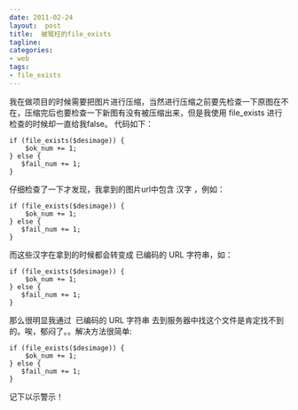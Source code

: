 ```yaml
---
date: 2011-02-24
layout:  post
title:  被冤枉的file_exists
tagline:
categories:
- web
tags:
- file_exists
---
```

我在做项目的时候需要把图片进行压缩，当然进行压缩之前要先检查一下原图在不在，压缩完后也要检查一下新图有没有被压缩出来，但是我使用 file_exists 进行检查的时候却一直给我false。 代码如下： <div class="cnblogs_code">

    if (file_exists($desimage)) {
        $ok_num += 1;
    } else {
       $fail_num += 1;
    }


</div>仔细检查了一下才发现，我拿到的图片url中包含 汉字 ，例如：<div class="cnblogs_code">

    if (file_exists($desimage)) {
        $ok_num += 1;
    } else {
       $fail_num += 1;
    }


</div>而这些汉字在拿到的时候都会转变成 已编码的 URL 字符串，如：<div class="cnblogs_code">

    if (file_exists($desimage)) {
        $ok_num += 1;
    } else {
       $fail_num += 1;
    }


</div>那么很明显我通过  已编码的 URL 字符串 去到服务器中找这个文件是肯定找不到的。唉，郁闷了。。解决方法很简单:<div class="cnblogs_code">

    if (file_exists($desimage)) {
        $ok_num += 1;
    } else {
       $fail_num += 1;
    }


</div>记下以示警示！
